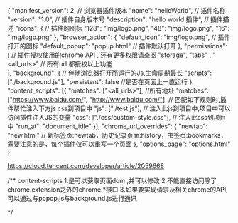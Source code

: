 {
  "manifest_version": 2, // 浏览器插件版本
  "name": "helloWorld",  // 插件名称
  "version": "1.0",  // 插件自身版本号
  "description": "hello world 插件", // 插件描述
  "icons": {  // 插件的图标
    "128": "img/logo.png",
    "48": "img/logo.png",
    "16": "img/logo.png"
  },
  "browser_action": {
    "default_icon": "img/logo.png", // 插件打开的图标
    "default_popup": "popup.html" // 插件默认打开
  },
  "permissions": [  // 插件授权使用的chrome API , 还有更多权限请查阅
    "storage",
    "tabs" ,
  "<all_urls>"  // 所有url 都授权以上功能  
  ],
   "background": {  // 伴随浏览器打开而运行的Js,生命周期最长
        "scripts": ["./background.js"], 
        "persistent": false //是否在页面上一直运行
    },
  "content_scripts": [{
    "matches": ["<all_urls>"],    //所有地址
    "matches": ["https://www.baidu.com/", "http://www.baidu.com/"], // 匹配如下规则时,插件帮忙注入下方js css到项目中
    "js": ["./test.js"], // 注入此js到项目中,项目中可以访问插件注入JS的变量
    "css": ["./css/custom-style.css"], // 注入此css到项目中
    "run_at": "document_idle"
  }],
  "chrome_url_overrides": {
    "newtab": "new.html" // 新标签页:newtab，历史记录页面:history，书签页:bookmarks，需要注意的是，每个插件仅可以重写一个页面
  },
  "options_page": "options.html"
}

https://cloud.tencent.com/developer/article/2059668
<!-- content-scripts  -->
/**
content-scripts 
1.是可以获取页面dom ,并可以修改
2.不能直接访问除了chrome.extension之外的chrome.*接口
3.如果要实现请求及相关chrome的API,可以通过与popop.js与background.js进行通讯

*/
